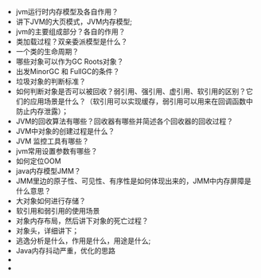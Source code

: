 - jvm运行时内存模型及各自作用？
- 讲下JVM的大页模式，JVM内存模型;
- jvm的主要组成部分？各自的作用？
- 类加载过程？双亲委派模型是什么？
- 一个类的生命周期？
- 哪些对象可以作为GC Roots对象？
- 出发MinorGC 和 FullGC的条件？
- 垃圾对象的判断标准？
- 如何判断对象是否可以被回收？弱引用、强引用、虚引用、软引用的区别？它们的应用场景是什么？（软引用可以实现缓存，弱引用可以用来在回调函数中防止内存泄露）；
- JVM的回收算法有哪些？回收器有哪些并简述各个回收器的回收过程？
- JVM中对象的创建过程是什么？
- JVM 监控工具有哪些？
- jvm常用设置参数有哪些？
- 如何定位OOM
- java内存模型JMM？
- JMM里边的原子性、可见性、有序性是如何体现出来的，JMM中内存屏障是什么意思？
- 大对象如何进行存储？
- 软引用和弱引用的使用场景
- 对象内存布局，然后讲下对象的死亡过程？
- 对象头，详细讲下；
- 逃逸分析是什么，作用是什么，用途是什么;
- Java内存抖动严重，优化的思路
-
-
